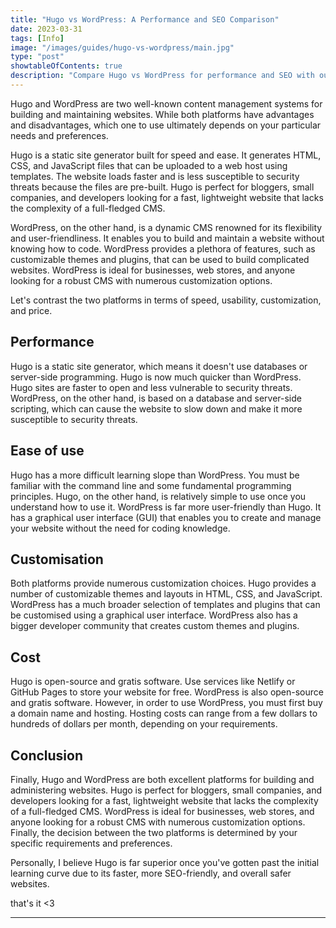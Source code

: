 ```yaml
---
title: "Hugo vs WordPress: A Performance and SEO Comparison"
date: 2023-03-31
tags: [Info]
image: "/images/guides/hugo-vs-wordpress/main.jpg"
type: "post"
showtableOfContents: true
description: "Compare Hugo vs WordPress for performance and SEO with our guide. Follow our analysis to choose the right platform for your website needs"
---
```


Hugo and WordPress are two well-known content management systems for building and maintaining websites. While both platforms have advantages and disadvantages, which one to use ultimately depends on your particular needs and preferences.

Hugo is a static site generator built for speed and ease. It generates HTML, CSS, and JavaScript files that can be uploaded to a web host using templates. The website loads faster and is less susceptible to security threats because the files are pre-built. Hugo is perfect for bloggers, small companies, and developers looking for a fast, lightweight website that lacks the complexity of a full-fledged CMS.

WordPress, on the other hand, is a dynamic CMS renowned for its flexibility and user-friendliness. It enables you to build and maintain a website without knowing how to code. WordPress provides a plethora of features, such as customizable themes and plugins, that can be used to build complicated websites. WordPress is ideal for businesses, web stores, and anyone looking for a robust CMS with numerous customization options.

Let's contrast the two platforms in terms of speed, usability, customization, and price.

## Performance
Hugo is a static site generator, which means it doesn't use databases or server-side programming. Hugo is now much quicker than WordPress. Hugo sites are faster to open and less vulnerable to security threats. WordPress, on the other hand, is based on a database and server-side scripting, which can cause the website to slow down and make it more susceptible to security threats.

## Ease of use
Hugo has a more difficult learning slope than WordPress. You must be familiar with the command line and some fundamental programming principles. Hugo, on the other hand, is relatively simple to use once you understand how to use it. WordPress is far more user-friendly than Hugo. It has a graphical user interface (GUI) that enables you to create and manage your website without the need for coding knowledge.

## Customisation 
Both platforms provide numerous customization choices. Hugo provides a number of customizable themes and layouts in HTML, CSS, and JavaScript. WordPress has a much broader selection of templates and plugins that can be customised using a graphical user interface. WordPress also has a bigger developer community that creates custom themes and plugins.

## Cost
Hugo is open-source and gratis software. Use services like Netlify or GitHub Pages to store your website for free. WordPress is also open-source and gratis software. However, in order to use WordPress, you must first buy a domain name and hosting. Hosting costs can range from a few dollars to hundreds of dollars per month, depending on your requirements.


## Conclusion
Finally, Hugo and WordPress are both excellent platforms for building and administering websites. Hugo is perfect for bloggers, small companies, and developers looking for a fast, lightweight website that lacks the complexity of a full-fledged CMS. WordPress is ideal for businesses, web stores, and anyone looking for a robust CMS with numerous customization options. Finally, the decision between the two platforms is determined by your specific requirements and preferences.

Personally, I believe Hugo is far superior once you've gotten past the initial learning curve due to its faster, more SEO-friendly, and overall safer websites.


that's it <3

----

  